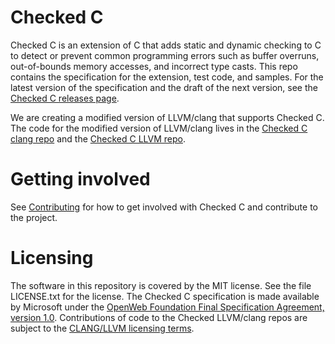 # Checked C
Checked C is an extension of C that adds static and dynamic checking to C to detect or prevent common programming
errors such as buffer overruns, out-of-bounds memory accesses, and incorrect type casts.   This repo contains the
specification for the extension, test code, and samples. For the latest version of the specification and the 
draft of the next version, see the [Checked C releases page](https://github.com/Microsoft/checkedc/releases).

We are creating a modified version of LLVM/clang that supports Checked C.   The code for the modified
version of LLVM/clang lives in the 
[Checked C clang repo](https://github.com/Microsoft/checked-clang)
and the [Checked C LLVM repo](https://github.com/Microsoft/checkedc-llvm).

# Getting involved
See [Contributing](CONTRIBUTING.md) for how to get involved with Checked C and contribute to the project.

# Licensing
The software in this repository is covered by the MIT license.  See the file LICENSE.txt for the license.   The
Checked C specification is made available by Microsoft under the [OpenWeb Foundation Final
Specification Agreement, version 1.0](http://www.openwebfoundation.org/legal/the-owf-1-0-agreements/owfa-1-0).
Contributions of code to the Checked LLVM/clang repos are
subject to the [CLANG/LLVM licensing terms](https://github.com/Microsoft/checkedc-clang/blob/master/LICENSE.txt).


